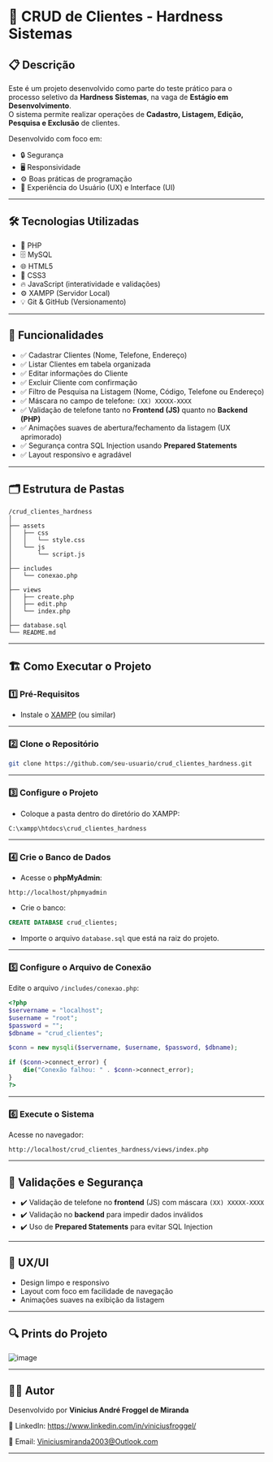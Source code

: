 
# 🚀 CRUD de Clientes - Hardness Sistemas

## 📋 Descrição

Este é um projeto desenvolvido como parte do teste prático para o processo seletivo da **Hardness Sistemas**, na vaga de **Estágio em Desenvolvimento**.  
O sistema permite realizar operações de **Cadastro, Listagem, Edição, Pesquisa e Exclusão** de clientes.

Desenvolvido com foco em:

- 🔒 Segurança
- 🖥️ Responsividade
- ⚙️ Boas práticas de programação
- 🎨 Experiência do Usuário (UX) e Interface (UI)

---

## 🛠️ Tecnologias Utilizadas

- 🐘 PHP 
- 🗄️ MySQL
- 🌐 HTML5
- 🎨 CSS3
- 🔥 JavaScript (interatividade e validações)
- ⚙️ XAMPP (Servidor Local)
- 💡 Git & GitHub (Versionamento)

---

## 🎯 Funcionalidades

- ✅ Cadastrar Clientes (Nome, Telefone, Endereço)
- ✅ Listar Clientes em tabela organizada
- ✅ Editar informações do Cliente
- ✅ Excluir Cliente com confirmação
- ✅ Filtro de Pesquisa na Listagem (Nome, Código, Telefone ou Endereço)
- ✅ Máscara no campo de telefone: `(XX) XXXXX-XXXX`
- ✅ Validação de telefone tanto no **Frontend (JS)** quanto no **Backend (PHP)**
- ✅ Animações suaves de abertura/fechamento da listagem (UX aprimorado)
- ✅ Segurança contra SQL Injection usando **Prepared Statements**
- ✅ Layout responsivo e agradável

---

## 🗂️ Estrutura de Pastas

```
/crud_clientes_hardness
│
├── assets
│   ├── css
│   │   └── style.css
│   └── js
│       └── script.js
│
├── includes
│   └── conexao.php
│
├── views
│   ├── create.php
│   ├── edit.php
│   └── index.php
│
├── database.sql
└── README.md
```

---

## 🏗️ Como Executar o Projeto

### 1️⃣ Pré-Requisitos

- Instale o [XAMPP](https://www.apachefriends.org/pt_br/index.html) (ou similar)

---

### 2️⃣ Clone o Repositório

```bash
git clone https://github.com/seu-usuario/crud_clientes_hardness.git
```

---

### 3️⃣ Configure o Projeto

- Coloque a pasta dentro do diretório do XAMPP:

```
C:\xampp\htdocs\crud_clientes_hardness
```

---

### 4️⃣ Crie o Banco de Dados

- Acesse o **phpMyAdmin**:

```
http://localhost/phpmyadmin
```

- Crie o banco:

```sql
CREATE DATABASE crud_clientes;
```

- Importe o arquivo `database.sql` que está na raiz do projeto.

---

### 5️⃣ Configure o Arquivo de Conexão

Edite o arquivo `/includes/conexao.php`:

```php
<?php
$servername = "localhost";
$username = "root";
$password = "";
$dbname = "crud_clientes";

$conn = new mysqli($servername, $username, $password, $dbname);

if ($conn->connect_error) {
    die("Conexão falhou: " . $conn->connect_error);
}
?>
```

---

### 6️⃣ Execute o Sistema

Acesse no navegador:

```
http://localhost/crud_clientes_hardness/views/index.php
```

---

## 🔐 Validações e Segurança

- ✔️ Validação de telefone no **frontend** (JS) com máscara `(XX) XXXXX-XXXX`
- ✔️ Validação no **backend** para impedir dados inválidos
- ✔️ Uso de **Prepared Statements** para evitar SQL Injection

---

## 🎨 UX/UI

- Design limpo e responsivo
- Layout com foco em facilidade de navegação
- Animações suaves na exibição da listagem

---

## 🔍 Prints do Projeto

![image](https://github.com/user-attachments/assets/622b4554-eac2-455a-ba39-67a3ab311520)


---

## 👨‍💻 Autor

Desenvolvido por **Vinicius André Froggel de Miranda** 
 
🚀 LinkedIn: https://www.linkedin.com/in/viniciusfroggel/ 

📧 Email: Viniciusmiranda2003@Outlook.com

---


